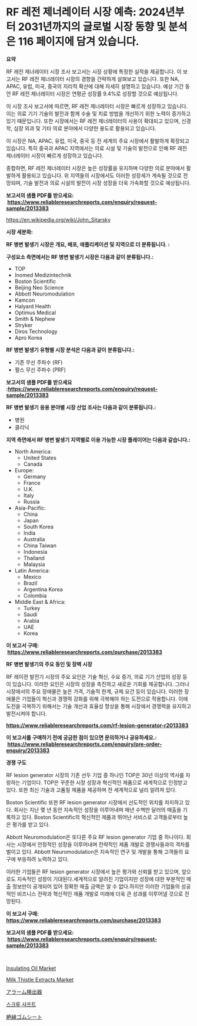 <p><h1>RF 레전 제너레이터 시장 예측: 2024년부터 2031년까지의 글로벌 시장 동향 및 분석은 116 페이지에 담겨 있습니다.</h1></p><p><strong>요약</strong></p>
<p><p>RF 레전 제너레이터 시장 조사 보고서는 시장 상황에 특정한 실적을 제공합니다. 이 보고서는 RF 레전 제너레이터 시장의 경향을 간략하게 살펴보고 있습니다. 또한 NA, APAC, 유럽, 미국, 중국의 지리적 확산에 대해 자세히 설명하고 있습니다. 예상 기간 동안 RF 레전 제너레이터 시장은 연평균 성장률 9.4%로 성장할 것으로 예상됩니다.</p><p>이 시장 조사 보고서에 따르면, RF 레전 제너레이터 시장은 빠르게 성장하고 있습니다. 이는 의료 기기 기술의 발전과 함께 수술 및 치료 방법을 개선하기 위한 노력이 증가하고 있기 때문입니다. 또한 시장에서는 RF 레전 제너레이터의 사용이 확대되고 있으며, 신경학, 심장 외과 및 기타 의료 분야에서 다양한 용도로 활용되고 있습니다.</p><p>이 시장은 NA, APAC, 유럽, 미국, 중국 등 전 세계의 주요 시장에서 활발하게 확장되고 있습니다. 특히 중국과 APAC 지역에서는 의료 시설 및 기술의 발전으로 인해 RF 레전 제너레이터 시장이 빠르게 성장하고 있습니다.</p><p>종합하면, RF 레전 제너레이터 시장은 높은 성장률을 유지하며 다양한 의료 분야에서 활발하게 활용되고 있습니다. 위 지역들의 시장에서도 이러한 성장세가 계속될 것으로 전망되며, 기술 발전과 의료 시설의 발전이 시장 성장을 더욱 가속화할 것으로 예상됩니다.</p></p>
<p><strong>보고서의 샘플 PDF를 받으세요: &nbsp;<a href="https://www.reliableresearchreports.com/enquiry/request-sample/2013383">https://www.reliableresearchreports.com/enquiry/request-sample/2013383</a></strong></p>
<p><a href="https://en.wikipedia.org/wiki/John_Sitarsky">https://en.wikipedia.org/wiki/John_Sitarsky</a></p>
<p><strong>시장 세분화:</strong></p>
<p><strong> RF 병변 발생기 시장은 개요, 배포, 애플리케이션 및 지역으로 더 분류됩니다. :</strong></p>
<p><strong>구성요소 측면에서는 RF 병변 발생기 시장은 다음과 같이 분류됩니다.:</strong></p>
<p><ul><li>TOP</li><li>Inomed Medizintechnik</li><li>Boston Scientific</li><li>Beijing Neo Science</li><li>Abbott Neuromodulation</li><li>Kamcon</li><li>Halyard Health</li><li>Optimus Medical</li><li>Smith & Nephew</li><li>Stryker</li><li>Diros Technology</li><li>Apro Korea</li></ul></p>
<p><strong> RF 병변 발생기 유형별 시장 분석은 다음과 같이 분류됩니다.:</strong></p>
<p><ul><li>기존 무선 주파수 (RF)</li><li>펄스 무선 주파수 (PRF)</li></ul></p>
<p><strong>보고서의 샘플 PDF를 받으세요 :<a href="https://www.reliableresearchreports.com/enquiry/request-sample/2013383">https://www.reliableresearchreports.com/enquiry/request-sample/2013383</a></strong></p>
<p><strong> RF 병변 발생기 응용 분야별 시장 산업 조사는 다음과 같이 분류됩니다.:</strong></p>
<p><ul><li>병원</li><li>클리닉</li></ul></p>
<p><strong>지역 측면에서 RF 병변 발생기 지역별로 이용 가능한 시장 플레이어는 다음과 같습니다.:</strong></p>
<p><ul>
    <li>
        North America:
        <ul>
            <li>United States</li>
            <li>Canada</li>
        </ul>
    </li>
    <li>
        Europe:
        <ul>
            <li>Germany</li>
            <li>France</li>
            <li>U.K.</li>
            <li>Italy</li>
            <li>Russia</li>
        </ul>
    </li>
    <li>
        Asia-Pacific:
        <ul>
            <li>China</li>
            <li>Japan</li>
            <li>South Korea</li>
            <li>India</li>
            <li>Australia</li>
            <li>China Taiwan</li>
            <li>Indonesia</li>
            <li>Thailand</li>
            <li>Malaysia</li>
        </ul>
    </li>
    <li>
        Latin America:
        <ul>
            <li>Mexico</li>
            <li>Brazil</li>
            <li>Argentina Korea</li>
            <li>Colombia</li>
        </ul>
    </li>
    <li>
        Middle East & Africa:
        <ul>
            <li>Turkey</li>
            <li>Saudi</li>
            <li>Arabia</li>
            <li>UAE</li>
            <li>Korea</li>
        </ul>
    </li>
    </ul></p>
<p><strong>이 보고서 구매: &nbsp;<a href="https://www.reliableresearchreports.com/purchase/2013383">https://www.reliableresearchreports.com/purchase/2013383</a></strong></p>
<p><strong>RF 병변 발생기의 주요 동인 및 장벽 시장</strong></p>
<p><p>RF 레이젼 발전기 시장의 주요 요인은 기술 혁신, 수요 증가, 의료 기기 산업의 성장 등이 있습니다. 이러한 요인은 시장의 성장을 촉진하고 새로운 기회를 제공합니다. 그러나 시장에서의 주요 장애물은 높은 가격, 기술적 한계, 규제 요건 등이 있습니다. 이러한 장애물은 기업들이 혁신과 경쟁력 강화를 위해 극복해야 하는 도전으로 작용합니다. 이에 도전을 극복하기 위해서는 기술 개선과 효율성 향상을 통해 시장에서 경쟁력을 유지하고 발전시켜야 합니다.</p></p>
<p><strong><a href="https://www.reliableresearchreports.com/rf-lesion-generator-r2013383">https://www.reliableresearchreports.com/rf-lesion-generator-r2013383</a></strong></p>
<p><strong>이 보고서를 구매하기 전에 궁금한 점이 있으면 문의하거나 공유하세요.: &nbsp;<a href="https://www.reliableresearchreports.com/enquiry/pre-order-enquiry/2013383">https://www.reliableresearchreports.com/enquiry/pre-order-enquiry/2013383</a></strong></p>
<p><strong>경쟁 구도</strong></p>
<p><p>RF lesion generator 시장의 기존 선두 기업 중 하나인 TOP은 30년 이상의 역사를 자랑하는 기업이다. TOP은 꾸준한 시장 성장과 혁신적인 제품으로 세계적으로 인정받고 있다. 또한 최신 기술과 고품질 제품을 제공하며 전 세계적으로 널리 알려져 있다.</p><p>Boston Scientific 또한 RF lesion generator 시장에서 선도적인 위치를 차지하고 있다. 회사는 지난 몇 년 동안 지속적인 성장을 이루어내며 매년 수백만 달러의 매출을 기록하고 있다. Boston Scientific의 혁신적인 제품과 뛰어난 서비스로 고객들로부터 높은 평가를 받고 있다.</p><p>Abbott Neuromodulation은 또다른 주요 RF lesion generator 기업 중 하나이다. 회사는 시장에서 안정적인 성장을 이루어내며 전략적인 제품 개발로 경쟁사들과의 격차를 벌이고 있다. Abbott Neuromodulation은 지속적인 연구 및 개발을 통해 고객들의 요구에 부응하려 노력하고 있다.</p><p>이러한 기업들은 RF lesion generator 시장에서 높은 평가와 신뢰를 받고 있으며, 앞으로도 지속적인 성장이 기대된다.세계적으로 알려진 기업이지만 성장에 대한 부분적인 매출 정보만이 공개되어 있어 정확한 매출 금액은 알 수 없다.하지만 이러한 기업들의 성공적인 비즈니스 전략과 혁신적인 제품 개발로 미래에 더욱 큰 성과를 이루어낼 것으로 전망된다.</p></p>
<p><strong>이 보고서 구매: &nbsp; <a href="https://www.reliableresearchreports.com/purchase/2013383">https://www.reliableresearchreports.com/purchase/2013383</a></strong></p>
<p><strong>보고서의 샘플 PDF를 받으세요: &nbsp;<a href="https://www.reliableresearchreports.com/enquiry/request-sample/2013383">https://www.reliableresearchreports.com/enquiry/request-sample/2013383</a></strong><strong></strong></p>
<p>&nbsp;</p>
<p><p><a href="https://www.linkedin.com/pulse/insulating-oil-market-forecast-global-trends-analysis-from-ffmvf">Insulating Oil Market</a></p><p><a href="https://www.linkedin.com/pulse/milk-thistle-extracts-market-size-type-80-extract80-extractlow-vjspf">Milk Thistle Extracts Market</a></p><p><a href="https://github.com/TerrellConn/Market-Research-Report-List-2/blob/main/491230442754.md">アラーム検出器</a></p><p><a href="https://github.com/LuckeyCorbin/Market-Research-Report-List-2/blob/main/539849054462.md">스크류 샤프트</a></p><p><a href="https://github.com/RandallRunte2023/Market-Research-Report-List-2/blob/main/848899242755.md">絶縁ゴムシート</a></p></p>